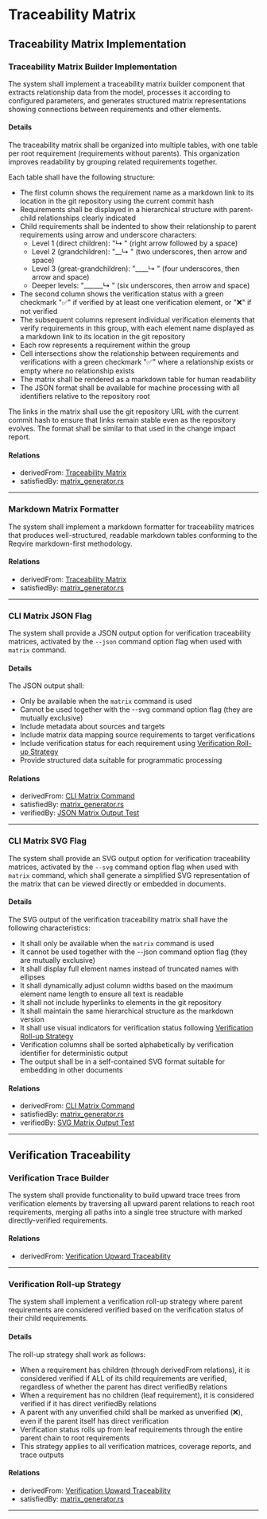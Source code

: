 # Traceability Matrix

## Traceability Matrix Implementation

### Traceability Matrix Builder Implementation

The system shall implement a traceability matrix builder component that extracts relationship data from the model, processes it according to configured parameters, and generates structured matrix representations showing connections between requirements and other elements.

#### Details
The traceability matrix shall be organized into multiple tables, with one table per root requirement (requirements without parents). This organization improves readability by grouping related requirements together.

Each table shall have the following structure:
- The first column shows the requirement name as a markdown link to its location in the git repository using the current commit hash
- Requirements shall be displayed in a hierarchical structure with parent-child relationships clearly indicated
- Child requirements shall be indented to show their relationship to parent requirements using arrow and underscore characters:
  - Level 1 (direct children): "↳ " (right arrow followed by a space)
  - Level 2 (grandchildren): "__↳ " (two underscores, then arrow and space)
  - Level 3 (great-grandchildren): "____↳ " (four underscores, then arrow and space)
  - Deeper levels: "______↳ " (six underscores, then arrow and space)
- The second column shows the verification status with a green checkmark "✅" if verified by at least one verification element, or "❌" if not verified
- The subsequent columns represent individual verification elements that verify requirements in this group, with each element name displayed as a markdown link to its location in the git repository
- Each row represents a requirement within the group
- Cell intersections show the relationship between requirements and verifications with a green checkmark "✅" where a relationship exists or empty where no relationship exists
- The matrix shall be rendered as a markdown table for human readability
- The JSON format shall be available for machine processing with all identifiers relative to the repository root

The links in the matrix shall use the git repository URL with the current commit hash to ensure that links remain stable even as the repository evolves. The format shall be similar to that used in the change impact report.

#### Relations
  * derivedFrom: [Traceability Matrix](../../UserRequirements.md#traceability-matrix)
  * satisfiedBy: [matrix_generator.rs](../../../core/src/matrix_generator.rs)
---

### Markdown Matrix Formatter

The system shall implement a markdown formatter for traceability matrices that produces well-structured, readable markdown tables conforming to the Reqvire markdown-first methodology.

#### Relations
  * derivedFrom: [Traceability Matrix](../../UserRequirements.md#traceability-matrix)
  * satisfiedBy: [matrix_generator.rs](../../../core/src/matrix_generator.rs)
---

### CLI Matrix JSON Flag

The system shall provide a JSON output option for verification traceability matrices, activated by the `--json` command option flag when used with `matrix` command.

#### Details
The JSON output shall:
- Only be available when the `matrix` command is used
- Cannot be used together with the --svg command option flag (they are mutually exclusive)
- Include metadata about sources and targets
- Include matrix data mapping source requirements to target verifications
- Include verification status for each requirement using [Verification Roll-up Strategy](#verification-roll-up-strategy)
- Provide structured data suitable for programmatic processing

#### Relations
  * derivedFrom: [CLI Matrix Command](../UserInterface/CLI.md#cli-matrix-command)
  * satisfiedBy: [matrix_generator.rs](../../../core/src/matrix_generator.rs)
  * verifiedBy: [JSON Matrix Output Test](../../Verifications/TreacibilityMatrix.md#json-matrix-output-test)
---

### CLI Matrix SVG Flag

The system shall provide an SVG output option for verification traceability matrices, activated by the `--svg` command option flag when used with `matrix` command, which shall generate a simplified SVG representation of the matrix that can be viewed directly or embedded in documents.

#### Details
The SVG output of the verification traceability matrix shall have the following characteristics:
- It shall only be available when the `matrix` command is used
- It cannot be used together with the --json command option flag (they are mutually exclusive)
- It shall display full element names instead of truncated names with ellipses
- It shall dynamically adjust column widths based on the maximum element name length to ensure all text is readable
- It shall not include hyperlinks to elements in the git repository
- It shall maintain the same hierarchical structure as the markdown version
- It shall use visual indicators for verification status following [Verification Roll-up Strategy](#verification-roll-up-strategy)
- Verification columns shall be sorted alphabetically by verification identifier for deterministic output
- The output shall be in a self-contained SVG format suitable for embedding in other documents

#### Relations
  * derivedFrom: [CLI Matrix Command](../UserInterface/CLI.md#cli-matrix-command)
  * satisfiedBy: [matrix_generator.rs](../../../core/src/matrix_generator.rs)
  * verifiedBy: [SVG Matrix Output Test](../../Verifications/TreacibilityMatrix.md#svg-matrix-output-test)
---

## Verification Traceability

### Verification Trace Builder

The system shall provide functionality to build upward trace trees from verification elements by traversing all upward parent relations to reach root requirements, merging all paths into a single tree structure with marked directly-verified requirements.

#### Relations
  * derivedFrom: [Verification Upward Traceability](../../UserRequirements.md#verification-upward-traceability)
---

### Verification Roll-up Strategy

The system shall implement a verification roll-up strategy where parent requirements are considered verified based on the verification status of their child requirements.

#### Details
The roll-up strategy shall work as follows:
- When a requirement has children (through derivedFrom relations), it is considered verified if ALL of its child requirements are verified, regardless of whether the parent has direct verifiedBy relations
- When a requirement has no children (leaf requirement), it is considered verified if it has direct verifiedBy relations
- A parent with any unverified child shall be marked as unverified (❌), even if the parent itself has direct verification
- Verification status rolls up from leaf requirements through the entire parent chain to root requirements
- This strategy applies to all verification matrices, coverage reports, and trace outputs

#### Relations
  * derivedFrom: [Verification Upward Traceability](../../UserRequirements.md#verification-upward-traceability)
  * satisfiedBy: [matrix_generator.rs](../../../core/src/matrix_generator.rs)
---
